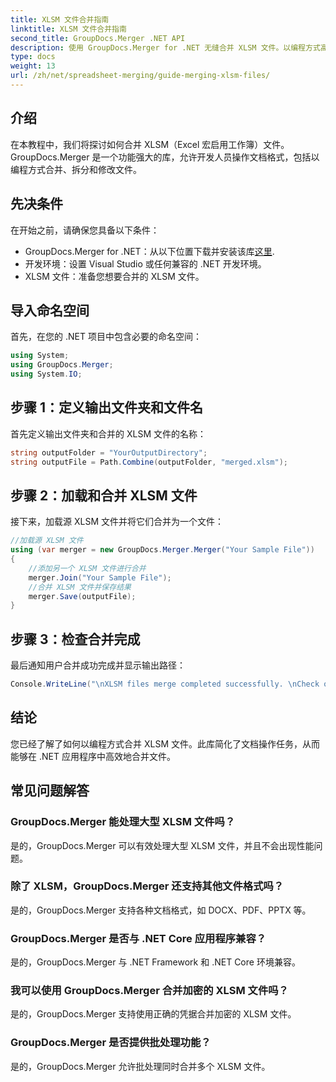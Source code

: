 ```yaml
---
title: XLSM 文件合并指南
linktitle: XLSM 文件合并指南
second_title: GroupDocs.Merger .NET API
description: 使用 GroupDocs.Merger for .NET 无缝合并 XLSM 文件。以编程方式高效合并 Excel 工作簿。增强您的文档处理能力。
type: docs
weight: 13
url: /zh/net/spreadsheet-merging/guide-merging-xlsm-files/
---
```

## 介绍
在本教程中，我们将探讨如何合并 XLSM（Excel 宏启用工作簿）文件。GroupDocs.Merger 是一个功能强大的库，允许开发人员操作文档格式，包括以编程方式合并、拆分和修改文件。
## 先决条件
在开始之前，请确保您具备以下条件：
-  GroupDocs.Merger for .NET：从以下位置下载并安装该库[这里](https://releases.groupdocs.com/merger/net/).
- 开发环境：设置 Visual Studio 或任何兼容的 .NET 开发环境。
- XLSM 文件：准备您想要合并的 XLSM 文件。

## 导入命名空间
首先，在您的 .NET 项目中包含必要的命名空间：
```csharp
using System; 
using GroupDocs.Merger;
using System.IO;
```
## 步骤 1：定义输出文件夹和文件名
首先定义输出文件夹和合并的 XLSM 文件的名称：
```csharp
string outputFolder = "YourOutputDirectory";
string outputFile = Path.Combine(outputFolder, "merged.xlsm");
```
## 步骤 2：加载和合并 XLSM 文件
接下来，加载源 XLSM 文件并将它们合并为一个文件：
```csharp
//加载源 XLSM 文件
using (var merger = new GroupDocs.Merger.Merger("Your Sample File"))
{
    //添加另一个 XLSM 文件进行合并
    merger.Join("Your Sample File");
    //合并 XLSM 文件并保存结果
    merger.Save(outputFile);
}
```
## 步骤 3：检查合并完成
最后通知用户合并成功完成并显示输出路径：
```csharp
Console.WriteLine("\nXLSM files merge completed successfully. \nCheck output in {0}", outputFolder);
```

## 结论
您已经了解了如何以编程方式合并 XLSM 文件。此库简化了文档操作任务，从而能够在 .NET 应用程序中高效地合并文件。

## 常见问题解答
### GroupDocs.Merger 能处理大型 XLSM 文件吗？
是的，GroupDocs.Merger 可以有效处理大型 XLSM 文件，并且不会出现性能问题。
### 除了 XLSM，GroupDocs.Merger 还支持其他文件格式吗？
是的，GroupDocs.Merger 支持各种文档格式，如 DOCX、PDF、PPTX 等。
### GroupDocs.Merger 是否与 .NET Core 应用程序兼容？
是的，GroupDocs.Merger 与 .NET Framework 和 .NET Core 环境兼容。
### 我可以使用 GroupDocs.Merger 合并加密的 XLSM 文件吗？
是的，GroupDocs.Merger 支持使用正确的凭据合并加密的 XLSM 文件。
### GroupDocs.Merger 是否提供批处理功能？
是的，GroupDocs.Merger 允许批处理同时合并多个 XLSM 文件。